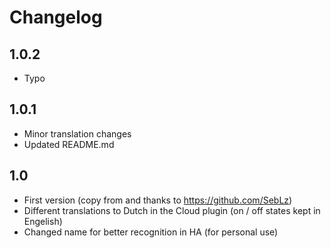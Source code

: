 # Changelog

## 1.0.2
- Typo

## 1.0.1
- Minor translation changes
- Updated README.md

## 1.0
- First version (copy from and thanks to https://github.com/SebLz)
- Different translations to Dutch in the Cloud plugin (on / off states kept in Engelish)
- Changed name for better recognition in HA (for personal use)
